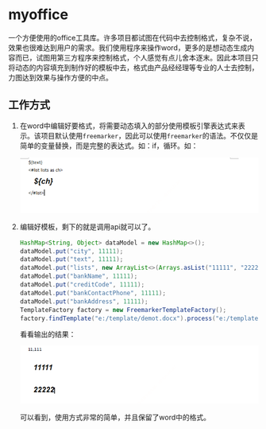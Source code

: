 # myoffice

一个方便使用的office工具库。许多项目都试图在代码中去控制格式，复杂不说，效果也很难达到用户的需求。我们使用程序来操作word，更多的是想动态生成内容而已，试图用第三方程序来控制格式，个人感觉有点儿舍本逐末。因此本项目只将动态的内容填充到制作好的模板中去，格式由产品经经理等专业的人士去控制，力图达到效果与操作方便的中点。

## 工作方式

1. 在word中编辑好要格式，将需要动态填入的部分使用模板引擎表达式来表示。该项目默认使用`freemarker`，因此可以使用`freemarker`的语法。不仅仅是简单的变量替换，而是完整的表达式。如：if，循环。如：

   ![1572254889011](README/1572254889011.png)

2. 编辑好模板，剩下的就是调用api就可以了。

   ```java
   HashMap<String, Object> dataModel = new HashMap<>();
   dataModel.put("city", 11111);
   dataModel.put("text", 11111);
   dataModel.put("lists", new ArrayList<>(Arrays.asList("11111", "22222")));
   dataModel.put("bankName", 11111);
   dataModel.put("creditCode", 11111);
   dataModel.put("bankContactPhone", 11111);
   dataModel.put("bankAddress", 11111);
   TemplateFactory factory = new FreemarkerTemplateFactory();
   factory.findTemplate("e:/template/demot.docx").process("e:/template/demo.docx", dataModel);
   ```

   看看输出的结果：

   ![输出结果](README/1572255030373.png)

   可以看到，使用方式非常的简单，并且保留了word中的格式。